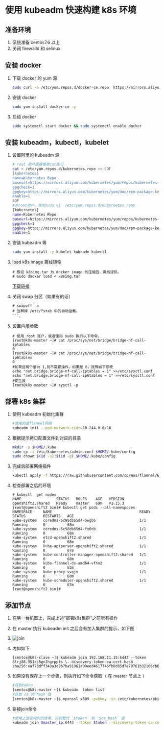 # 使用 kubeadm 快速构建 k8s 环境

## 准备环境

1. 系统准备 centos7.6 以上
2. 关闭 firewalld 和 selinux

## 安装 docker

1. 下载 docker 的 yum 源

    ```bash
    sudo curl -o /etc/yum.repos.d/docker-ce.repo  https://mirrors.aliyun.com/docker-ce/linux/centos/docker-ce.repo
    ```
2. 安装 docker

    ```bash
    sudo yum install docker-ce -y
    ```
3. 启动 docker

    ```bash
    sudo systemctl start docker && sudo systemctl enable docker
    ```

## 安装 kubeadm，kubectl，kubelet

1. 设置阿里的 kubeadm 源

    ```bash
    # root 用户直接使用cat即可
    cat > /etc/yum.repos.d/kubernetes.repo << EOF
    [kubernetes]
    name=Kubernetes Repo
    baseurl=https://mirrors.aliyun.com/kubernetes/yum/repos/kubernetes-el7-x86_64/
    gpgcheck=1
    gpgkey=https://mirrors.aliyun.com/kubernetes/yum/doc/rpm-package-key.gpg
    enable=1
    EOF
    #非root用户，使用sudo vi  /etc/yum.repos.d/kubernetes.repo
    [kubernetes]
    name=Kubernetes Repo
    baseurl=https://mirrors.aliyun.com/kubernetes/yum/repos/kubernetes-el7-x86_64/
    gpgcheck=1
    gpgkey=https://mirrors.aliyun.com/kubernetes/yum/doc/rpm-package-key.gpg
    enable=1
    ```
2. 安装 kubeadm 等

    ```bash
    sudo yum install -y kubelet kubeadm kubectl
    ```
3. load k8s image 离线镜像

    ```console
    # 假设 k8simg.tar 为 docker image 的压缩包，离线提供。
    # sudo docker load < k8simg.tar
    ```
    [下载链接](https://seafile.sh.99cloud.net/f/829d5212ca404db2a908/?dl=1)

4. 关闭 swap 分区（如果有的话）

    ```console
    # swapoff -a
    # 注释掉 /etc/fstab 中的自动挂载。
    ```、
5.  设置内核参数

    ```console
    # 使用 root 账户，或者使用 sudo 执行以下命令。
    [root@k8s-master ~]# cat /proc/sys/net/bridge/bridge-nf-call-iptables
    0
    [root@k8s-master ~]# cat /proc/sys/net/bridge/bridge-nf-call-ip6tables
    0
    #如果这两个值为 1,则不需要操作，如果是 0，按照如下修改
    echo "net.bridge.bridge-nf-call-iptables = 1" >>/etc/sysctl.conf
    echo "net.bridge.bridge-nf-call-ip6tables = 1" >>/etc/sysctl.conf
    #使生效
    [root@k8s-master ~]# sysctl -p
    ```

## 部署 k8s 集群

1. 使用 kubeadm 初始化集群

    ```bash
    #使用的是flannel网络
    kubeadm init --pod-network-cidr=10.244.0.0/16
    ```

2. 根据提示拷贝配置文件到对应的目录

    ``` bash
    mkdir -p $HOME/.kube
    sudo cp -i /etc/kubernetes/admin.conf $HOME/.kube/config
    sudo chown $(id -u):$(id -g) $HOME/.kube/config
    ```

3. 完成后部署网络插件

    ```bash
    kubectl apply -f https://raw.githubusercontent.com/coreos/flannel/62e44c867a2846fefb68bd5f178daf4da3095ccb/Documentation/kube-flannel.yml
    ```
4. 检查部署之后的环境

    ```
    # kubectl  get nodes
    NAME                STATUS   ROLES    AGE   VERSION
    openshift2.shared   Ready    master   69m   v1.15.3
    [root@openshift2 bin]# kubectl get pods --all-namespaces
    NAMESPACE     NAME                                        READY   STATUS        RESTARTS   AGE
    kube-system   coredns-5c98db65d4-5wgb6                    1/1     Running       0          68m
    kube-system   coredns-5c98db65d4-fv6nb                    1/1     Running       0          68m
    kube-system   etcd-openshift2.shared                      1/1     Running       0          68m
    kube-system   kube-apiserver-openshift2.shared            1/1     Running       0          67m
    kube-system   kube-controller-manager-openshift2.shared   1/1     Running       0          68m
    kube-system   kube-flannel-ds-amd64-vfhn2                 1/1     Running       0          63m
    kube-system   kube-proxy-vvgjv                            1/1     Running       0          68m
    kube-system   kube-scheduler-openshift2.shared            1/1     Running       0          67m
    [root@openshift2 bin]#
    ```

## 添加节点

1. 在另一台机器上，完成上述“部署k8s集群"之前所有操作
2. 在 master 执行 kubeadm init 之后会有加入集群的提示，如下图
3. ![join](imgs/join.png)
4. 内如如下

    ```console
    [centos@k8s-slave ~]$ kubeadm join 192.168.11.15:6443 --token 8lrj88.951kc5gn2hgrppts \--discovery-token-ca-cert-hash    sha256:eaf73dff349a3e2b7ba91961a89eed4617746fb8d85d7e79761b32106cb640b6
    ```

5. 如果没有保存上一个步骤，则执行如下命令获取（ 在 master 节点上 ）

    ```bash
    #获取token
    [centos@k8s-master ~]$ kubeadm  token list
    #获取 ca 的 hash 值
    [centos@k8s-master ~]$ openssl x509 -pubkey -in /etc/kubernetes/pki/ca.crt | openssl rsa -pubin -outform der 2>/dev/null | openssl dgst -sha256 -hex | sed 's/^.* //'
    ```

6. 拼接join命令

    ```bash
    #使用上面查询到的结果，分别替代 `$token` 和 `$ca_hash` 值
    kubeadm join $master_ip:6443 --token $token --discovery-token-ca-cert-hash sha256:$ca_hash
    ```

